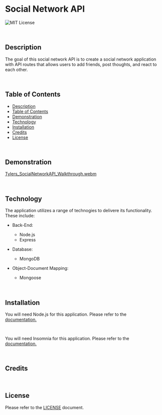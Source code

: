 # Social Network API

![MIT License](https://img.shields.io/badge/license-MIT%20License-black.svg)

<br>

## Description

The goal of this social network API is to create a social network application with API routes that allows users to add friends, post thoughts, and react to each other.

<br>

## Table of Contents

- [Description](#description)
- [Table of Contents](#table-of-contents)
- [Demonstration](#demonstration)
- [Technology](#technology)
- [Installation](#installation)
- [Credits](#credits)
- [License](#license)

<br>

## Demonstration

[Tylers_SocialNetworkAPI_Walkthrough.webm](https://github.com/jrtvick/social-network-api/assets/130930081/a072de28-0099-463e-9cd1-af2226db1365)


<br>

## Technology

The application utilizes a range of technogies to delivere its functionality. These include:

- Back-End:

  - Node.js
  - Express

- Database:

  - MongoDB

- Object-Document Mapping:

  - Mongoose

<br>

## Installation

You will need Node.js for this application. Please refer to the [documentation.](https://nodejs.org/en/download)

<br>

You will need Insomnia for this application. Please refer to the [documentation.](https://insomnia.rest/download)

<br>

## Credits

<br>

## License

Please refer to the [LICENSE](https://github.com/ronachen99/social-network-api/blob/main/LICENSE) document.
